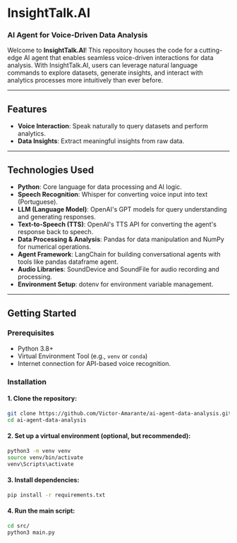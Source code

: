 # InsightTalk.AI  
### **AI Agent for Voice-Driven Data Analysis**  

Welcome to **InsightTalk.AI**! This repository houses the code for a cutting-edge AI agent that enables seamless voice-driven interactions for data analysis. With InsightTalk.AI, users can leverage natural language commands to explore datasets, generate insights, and interact with analytics processes more intuitively than ever before.  

---

## **Features**  
- **Voice Interaction**: Speak naturally to query datasets and perform analytics.  
- **Data Insights**: Extract meaningful insights from raw data.  

---

## **Technologies Used**  
- **Python**: Core language for data processing and AI logic.  
- **Speech Recognition**: Whisper for converting voice input into text (Portuguese).  
- **LLM (Language Model)**: OpenAI's GPT models for query understanding and generating responses.  
- **Text-to-Speech (TTS)**: OpenAI's TTS API for converting the agent's response back to speech.  
- **Data Processing & Analysis**: Pandas for data manipulation and NumPy for numerical operations.  
- **Agent Framework**: LangChain for building conversational agents with tools like pandas dataframe agent.  
- **Audio Libraries**: SoundDevice and SoundFile for audio recording and processing.  
- **Environment Setup**: dotenv for environment variable management.

---

## **Getting Started**  

### **Prerequisites**  
- Python 3.8+  
- Virtual Environment Tool (e.g., `venv` or `conda`)  
- Internet connection for API-based voice recognition.  

### **Installation**

#### 1. Clone the repository:  
```bash
git clone https://github.com/Victor-Amarante/ai-agent-data-analysis.git
cd ai-agent-data-analysis
```

#### 2. Set up a virtual environment (optional, but recommended):
```bash
python3 -m venv venv
source venv/bin/activate
venv\Scripts\activate
```

#### 3. Install dependencies:
```bash
pip install -r requirements.txt
```

#### 4. Run the main script:
```bash
cd src/
python3 main.py
```